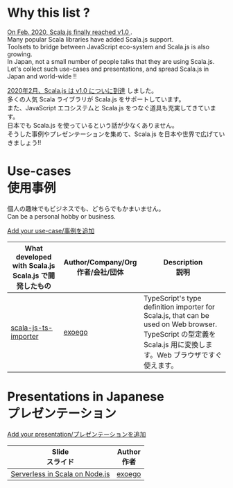 # Why this list ?

[On Feb. 2020, Scala.js finally reached v1.0 ](https://www.scala-js.org/news/2020/02/25/announcing-scalajs-1.0.0/).<br>
Many popular Scala libraries have added Scala.js support.<br>
Toolsets to bridge between JavaScript eco-system and Scala.js is also growing.<br>
In Japan, not a small number of people talks that they are using Scala.js.<br>
Let's collect such use-cases and presentations, and spread Scala.js in Japan and world-wide !!<br>

[2020年2月、Scala.js は v1.0 についに到達](https://www.scala-js.org/news/2020/02/25/announcing-scalajs-1.0.0/) しました。<br>
多くの人気 Scala ライブラリが Scala.js をサポートしています。<br>
また、JavaScript エコシステムと Scala.js をつなぐ道具も充実してきています。<br>
日本でも Scala.js を使っているという話が少なくありません。<br>
そうした事例やプレゼンテーションを集めて、Scala.js を日本や世界で広げていきましょう!!

# Use-cases <br> 使用事例

個人の趣味でもビジネスでも、どちらでもかまいません。<br>
Can be a personal hobby or business.

[Add your use-case/事例を追加](https://github.com/exoego/who-use-scalajs-in-japan/edit/master/README.md)

What developed with Scala.js<br>Scala.js で開発したもの | Author/Company/Org<br>作者/会社/団体 | Description<br>説明
---|---|---
[scala-js-ts-importer](https://www.exoego.net/scala-js-ts-importer/) | [exoego](https://twitter.com/exoego) | TypeScript's type definition importer for Scala.js, that can be used on Web browser.<br> TypeScript の型定義を Scala.js 用に変換します。Web ブラウザですぐ使えます。

# Presentations in Japanese <br> プレゼンテーション

[Add your presentation/プレゼンテーションを追加](https://github.com/exoego/who-use-scalajs-in-japan/edit/master/README.md)

Slide<br>スライド | Author<br>作者
---|---
[Serverless in Scala on Node.js](https://speakerdeck.com/exoego/serverless-in-scala-on-node-dot-js) | [exoego](https://twitter.com/exoego) 
